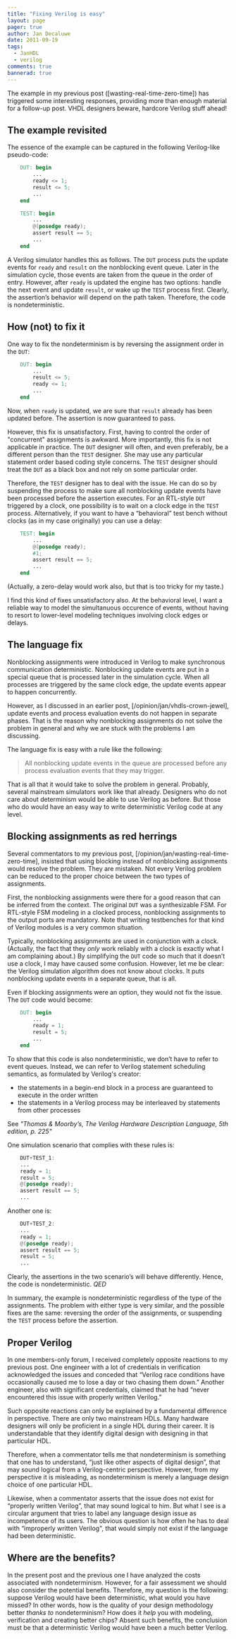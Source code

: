 ```yaml
---
title: "Fixing Verilog is easy"
layout: page 
pager: true
author: Jan Decaluwe
date: 2011-09-19
tags: 
  - JanHDL
  - verilog
comments: true
bannerad: true
---
```


The example in my previous post ([wasting-real-time-zero-time]) has triggered some interesting responses, providing more than enough material for a follow-up post. VHDL designers beware, hardcore Verilog stuff ahead!

## The example revisited

The essence of the example can be captured in the following Verilog-like pseudo-code:

```verilog 
    DUT: begin
        ...
        ready <= 1;
        result <= 5;
        ...
    end

    TEST: begin
        ...
        @(posedge ready);
        assert result == 5;
        ...
    end
```
 
A Verilog simulator handles this as follows. The `DUT` process puts the update events for `ready` and `result` on the nonblocking event queue. Later in the simulation cycle, those events are taken from the queue in the order of entry. However, after `ready` is updated the engine has  two options:  handle the next event and  update  `result`, or wake up the `TEST` process  first. Clearly, the assertion’s behavior will depend on the path taken. Therefore, the code is nondeterministic.

## How (not) to fix it

One way to fix the nondeterminism is by reversing the assignment order in the `DUT`:

```verilog 
    DUT: begin
        ...
        result <= 5;
        ready <= 1;
        ...
    end
```

Now, when `ready` is updated, we are sure that `result` already has been updated before. The assertion is now guaranteed to pass.

However, this fix is unsatisfactory. First, having to control the order of "concurrent" assignments is awkward. More importantly, this fix is not applicable in practice. The `DUT` designer will often, and even preferably, be a different person than the `TEST` designer. She may use any particular statement order based coding style concerns. The `TEST` designer should treat the `DUT` as a black box and not rely on some particular order.

Therefore, the `TEST` designer has to deal with the issue. He can do so by suspending the process  to make sure all nonblocking update events have been processed before the assertion executes. For an RTL-style `DUT` triggered by a clock, one possibility is to wait on a clock edge in the `TEST` process. Alternatively, if you want to have a  “behavioral” test bench without clocks (as in my case originally) you can use a delay:

```verilog 
    TEST: begin
        ...
        @(posedge ready);
        #1;
        assert result == 5;
        ...
    end
```

(Actually, a zero-delay would work also, but that is too tricky for my taste.)

I find this kind of fixes unsatisfactory also. At the behavioral level, I want a reliable way to model the simultanuous occurence of events, without having to resort to lower-level modeling techniques involving clock edges or delays.

## The language fix

Nonblocking assignments were introduced in Verilog to make synchronous communication deterministic. Nonblocking update events are put in a special queue that is processed later in the simulation cycle. When all processes are triggered by the same clock edge, the update events appear to happen concurrently.

However, as I discussed in an earlier post, [/opinion/jan/vhdls-crown-jewel], update events and process evaluation events do not happen in separate phases. That is the reason why nonblocking assignments do not solve the problem in general and why we are stuck with the problems I am discussing.

The language fix is easy with a rule like the following:

> All nonblocking update events in the queue are processed before any process evaluation events that they may trigger.

That is all that it would take to solve the problem in general. Probably, several mainstream simulators work like that already. Designers who do not care about determinism would be able to use Verilog as before. But those who do would have an easy way to write deterministic Verilog code at any level.

## Blocking assignments as red herrings

Several commentators to my previous post, [/opinion/jan/wasting-real-time-zero-time], insisted that using  blocking instead of nonblocking assignments would resolve the problem.  They are mistaken. Not every Verilog problem can be reduced to the proper choice between the two types of assignments. 

First, the nonblocking assignments were there for a good reason that can be inferred from the context. The original `DUT` was a synthesizable FSM. For  RTL-style FSM modeling in a clocked process, nonblocking assignments to the output ports are mandatory. Note that writing testbenches for that kind of Verilog modules is a very common situation.

Typically, nonblocking assignments are used in conjunction with a clock. (Actually, the fact that they *only* work reliably with a clock is exactly what I am complaining about.) By simplifying the `DUT` code so much that it doesn’t use a clock, I may have caused some confusion. However, let me be clear: the Verilog simulation algorithm does not know about clocks. It puts nonblocking update events in a separate queue, that is all.

Even if blocking assignments were an option, they would not fix the issue. The `DUT` code would become:

```verilog 
    DUT: begin
        ...
        ready = 1;
        result = 5;
        ...
    end
```

To show that this code  is also nondeterministic, we don’t have to refer to event queues. Instead, we can refer to Verilog statement scheduling semantics, as formulated by Verilog's creator:

* the statements in a begin-end block in a process are guaranteed to execute in the order written
* the statements in a Verilog process may be interleaved by statements from other processes

See *"Thomas & Moorby’s, The Verilog Hardware Description Language, 5th edition, p. 225"*

One simulation scenario that complies with these rules is:

```verilog
    DUT+TEST_1:
    ...
    ready = 1;
    result = 5;
    @(posedge ready);
    assert result == 5;
    ...
```

Another one is:

```verilog 
    DUT+TEST_2:
    ...
    ready = 1;
    @(posedge ready);
    assert result == 5;
    result = 5;
    ...
```

Clearly, the assertions in the two scenario’s will behave differently. Hence, the code is nondeterministic. *QED*

In summary, the example is nondeterministic regardless of the type of the assignments. The problem with either type is very similar, and the possible fixes are the same: reversing the order of the assignments, or suspending the `TEST` process before the assertion.

## Proper Verilog

In one members-only forum, I received completely opposite reactions to my previous post.  One engineer with a lot of credentials in verification acknowledged the issues and conceded that “Verilog race conditions  have occasionally caused me to lose a day or two chasing them down.” Another engineer, also with significant credentials, claimed that he had “never encountered this issue with properly written Verilog.”

Such opposite reactions can only be explained by a fundamental difference in perspective. There are only two mainstream HDLs. Many hardware designers will only be proficient in a single HDL during their career. It is understandable that they identify digital design with designing in that particular HDL.

Therefore, when a commentator tells me that nondeterminism is something that one has to understand, “just like other aspects of digital design”, that may sound logical from a Verilog-centric perspective. However, from my perspective it is misleading, as nondeterminism is merely a language design choice of one particular HDL.

Likewise, when a commentator asserts that the issue does not exist for “properly written Verilog”, that may sound logical to him. But what I see is a circular argument that tries to  label any language design issue as incompetence of its users. The obvious question is how often he has to deal with “improperly written Verilog", that would simply not exist if the language had been deterministic.

## Where are the benefits?

In the present post and the previous one I have analyzed the costs associated with nondeterminism. However, for a fair assessment we should also consider the potential benefits.  Therefore, my question is the following: suppose Verilog would have been deterministic, what would you have missed? In other words, how is the quality of your design methodology better *thanks to* nondeterminism?  How does it *help* you with modeling, verification and creating better chips? Absent such benefits, the conclusion must be that a deterministic Verilog would have been a much better Verilog.
